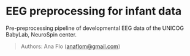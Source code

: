 # EEG preprocessing for infant data

Pre-preprocessing pipeline of developmental EEG data of the UNICOG BabyLab, NeuroSpin center.

> Authors: Ana Flo (anaflom@gmail.com)
